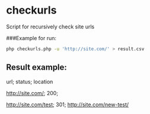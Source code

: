# checkurls
Script for recursively check site urls

###Example for run:
```sh
php checkurls.php -u 'http://site.com/' > result.csv
```

## Result example:
url; status; location

http://site.com/; 200;

http://site.com/test; 301; http://site.com/new-test/
